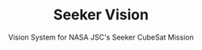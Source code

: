 ---
layout: page
title: Seeker Vision
subtitle: Vision System for NASA JSC's Seeker CubeSat Mission
nav-short: false
---
